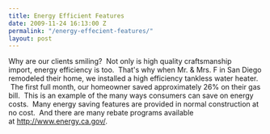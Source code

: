 ```yaml
---
title: Energy Efficient Features
date: 2009-11-24 16:13:00 Z
permalink: "/energy-effecient-features/"
layout: post
---
```


<div class="separator" style="clear: both; text-align: center;"><a style="clear: right; float: right; margin-bottom: 1em; margin-left: 1em;" href="http://1.bp.blogspot.com/_7AGTcxqqYm8/Swx1kbDBMhI/AAAAAAAAAHQ/MaVyTjs5G70/s1600/Filer.jpg"><img src="http://1.bp.blogspot.com/_7AGTcxqqYm8/Swx1kbDBMhI/AAAAAAAAAHQ/MaVyTjs5G70/s200/Filer.jpg" alt="" border="0" /></a></div>
Why are our clients smiling?  Not only is high quality craftsmanship import, energy efficiency is too.  That's why when Mr. &amp; Mrs. F in San Diego remodeled their home, we installed a high efficiency tankless water heater.  The first full month, our homeowner saved approximately 26% on their gas bill.  This is an example of the many ways consumers can save on energy costs.  Many energy saving features are provided in normal construction at no cost.  And there are many rebate programs available at <a href="http://www.energy.ca.gov/">http://www.energy.ca.gov/</a>.
